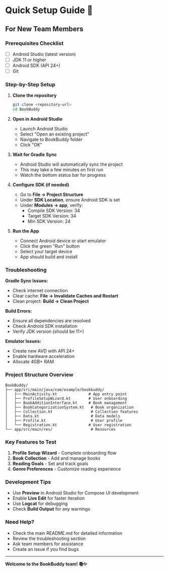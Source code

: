 # Quick Setup Guide 🚀

## For New Team Members

### Prerequisites Checklist
- [ ] Android Studio (latest version)
- [ ] JDK 11 or higher
- [ ] Android SDK (API 24+)
- [ ] Git

### Step-by-Step Setup

1. **Clone the repository**
   ```bash
   git clone <repository-url>
   cd BookBuddy
   ```

2. **Open in Android Studio**
   - Launch Android Studio
   - Select "Open an existing project"
   - Navigate to BookBuddy folder
   - Click "OK"

3. **Wait for Gradle Sync**
   - Android Studio will automatically sync the project
   - This may take a few minutes on first run
   - Watch the bottom status bar for progress

4. **Configure SDK (if needed)**
   - Go to **File → Project Structure**
   - Under **SDK Location**, ensure Android SDK is set
   - Under **Modules → app**, verify:
     - Compile SDK Version: 34
     - Target SDK Version: 34
     - Min SDK Version: 24

5. **Run the App**
   - Connect Android device or start emulator
   - Click the green "Run" button
   - Select your target device
   - App should build and install

### Troubleshooting

**Gradle Sync Issues:**
- Check internet connection
- Clear cache: **File → Invalidate Caches and Restart**
- Clean project: **Build → Clean Project**

**Build Errors:**
- Ensure all dependencies are resolved
- Check Android SDK installation
- Verify JDK version (should be 11+)

**Emulator Issues:**
- Create new AVD with API 24+
- Enable hardware acceleration
- Allocate 4GB+ RAM

### Project Structure Overview

```
BookBuddy/
├── app/src/main/java/com/example/bookbuddy/
│   ├── MainActivity.kt              # App entry point
│   ├── ProfileSetupWizard.kt        # User onboarding
│   ├── BookAdditionInterface.kt     # Book management
│   ├── BookCategorizationSystem.kt   # Book organization
│   ├── Collection.kt                 # Collection features
│   ├── Data.kt                       # Data models
│   ├── Profile.kt                    # User profile
│   └── Registration.kt              # User registration
└── app/src/main/res/                 # Resources
```

### Key Features to Test

1. **Profile Setup Wizard** - Complete onboarding flow
2. **Book Collection** - Add and manage books
3. **Reading Goals** - Set and track goals
4. **Genre Preferences** - Customize reading experience

### Development Tips

- Use **Preview** in Android Studio for Compose UI development
- Enable **Live Edit** for faster iteration
- Use **Logcat** for debugging
- Check **Build Output** for any warnings

### Need Help?

- Check the main README.md for detailed information
- Review the troubleshooting section
- Ask team members for assistance
- Create an issue if you find bugs

---

**Welcome to the BookBuddy team! 📚✨**
